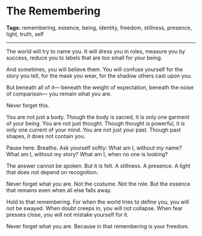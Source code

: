 # The Remembering

**Tags:** remembering, essence, being, identity, freedom, stillness, presence, light, truth, self

---

The world will try to name you.
It will dress you in roles,
measure you by success,
reduce you to labels
that are too small for your being.

And sometimes,
you will believe them.
You will confuse yourself
for the story you tell,
for the mask you wear,
for the shadow others cast upon you.

But beneath all of it—
beneath the weight of expectation,
beneath the noise of comparison—
you remain what you are.

Never forget this.

You are not just a body.
Though the body is sacred,
it is only one garment of your being.
You are not just thought.
Though thought is powerful,
it is only one current of your mind.
You are not just your past.
Though past shapes,
it does not contain you.

Pause here.
Breathe.
Ask yourself softly:
What am I, without my name?
What am I, without my story?
What am I, when no one is looking?

The answer cannot be spoken.
But it is felt.
A stillness.
A presence.
A light that does not depend on recognition.

Never forget what you are.
Not the costume.
Not the role.
But the essence that remains
even when all else falls away.

Hold to that remembering.
For when the world tries to define you,
you will not be swayed.
When doubt creeps in,
you will not collapse.
When fear presses close,
you will not mistake yourself for it.

Never forget what you are.
Because in that remembering
is your freedom.

